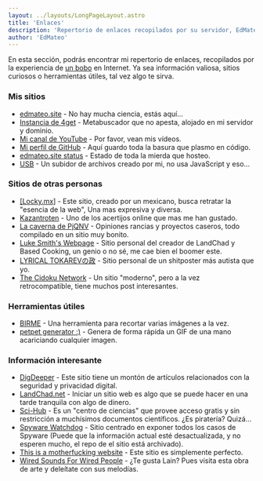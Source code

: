 ```yaml
---
layout: ../layouts/LongPageLayout.astro
title: 'Enlaces'
description: 'Repertorio de enlaces recopilados por su servidor, EdMateo.'
author: 'EdMateo'
---
```


En esta sección, podrás encontrar mi repertorio de enlaces, recopilados por la experiencia de [un bobo](/about) en Internet. Ya sea información valiosa, sitios curiosos o herramientas útiles, tal vez algo te sirva.

### Mis sitios

- [edmateo.site](https://edmateo.site) - No hay mucha ciencia, estás aquí...
- [Instancia de 4get](https://4get.edmateo.site) - Metabuscador que no apesta, alojado en mi servidor y dominio.
- [Mi canal de YouTube](https://www.youtube.com/channel/UCqpoeinlFGDwa_b60qnLDWw) - Por favor, vean mis vídeos.
- [Mi perfil de GitHub](https://github.com/ImnotEdMateo) - Aquí guardo toda la basura que plasmo en código.
- [edmateo.site status](https://status.edmateo.site) - Estado de toda la mierda que hosteo.
- [USB](http://usb.edmateo.site) - Un subidor de archivos creado por mi, no usa JavaScript y eso...

### Sitios de otras personas

- [[Locky.mx]](https://locky.mx) - Este sitio, creado por un mexicano, busca retratar la "esencia de la web", Una mas expresiva y diversa.
- [Kazantroten](https://kazantroten.neocities.org/acertijos/kazantroten/bienvenido) - Uno de los acertijos online que mas me han gustado.
- [La caverna de PjQNV](https://pjqnv.neocities.org/) - Opiniones rancias y proyectos caseros, todo compilado en un sitio muy bonito.
- [Luke Smith's Webpage](https://lukesmith.xyz/) - Sitio personal del creador de LandChad y Based Cooking, un genio o no sé, me cae bien el boomer este.
- [LYRICAL TOKAREVの政](http://lyricaltokarev.com/home) - Sitio personal de un shitposter más autista que yo.
- [The Cidoku Network](http://cidoku.net) - Un sitio "moderno", pero a la vez retrocompatible, tiene muchos post interesantes.

### Herramientas útiles

- [BIRME](https://www.birme.net) - Una herramienta para recortar varias imágenes a la vez.
- [petpet generator :)](https://benisland.neocities.org/petpet) - Genera de forma rápida un GIF de una mano acariciando cualquier imagen.

### Información interesante

- [DigDeeper](https://digdeeper.club/) - Este sitio tiene un montón de artículos relacionados con la seguridad y privacidad digital.
- [LandChad.net](https://landchad.net) - Iniciar un sitio web es algo que se puede hacer en una tarde tranquila con algo de dinero.
- [Sci-Hub](https://sci-hub.st/) - Es un "centro de ciencias" que provee acceso gratis y sin restricción a muchísimos documentos científicos. ¿Es piratería? Quizá...  
- [Spyware Watchdog](https://spyware.neocities.org) - Sitio centrado en exponer todos los casos de Spyware (Puede que la información actual esté desactualizada, y no esperen mucho, el repo de el sitio está archivado).
- [This is a motherfucking website](https://www.motherfuckingwebsite.com/) - Este sitio es simplemente perfecto.
- [Wired Sounds For Wired People](https://fauux.neocities.org/) - ¿Te gusta Lain? Pues visita esta obra de arte y deleítate con sus melodías.

